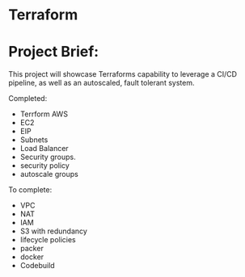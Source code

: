# Terraform

# Project Brief:
This project will showcase Terraforms capability to leverage a CI/CD pipeline, as well as an autoscaled, fault tolerant system.

Completed:
- Terrform AWS
- EC2
- EIP
- Subnets
- Load Balancer
- Security groups.
- security policy
- autoscale groups

To complete:
- VPC
- NAT
- IAM
- S3 with redundancy
- lifecycle policies
- packer
- docker
- Codebuild
